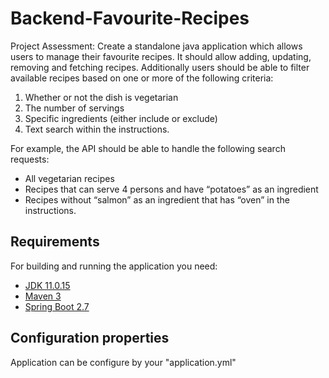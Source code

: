 # Backend-Favourite-Recipes

Project Assessment:
Create a standalone java application which allows users to manage their favourite recipes. It should allow adding, updating, removing and fetching recipes. Additionally users should be able to filter available recipes based on one or more of the following criteria:
1. Whether or not the dish is vegetarian
2. The number of servings
3. Specific ingredients (either include or exclude)
4. Text search within the instructions.


For example, the API should be able to handle the following search requests:

-  All vegetarian recipes  
-  Recipes that can serve 4 persons and have “potatoes” as an ingredient
-  Recipes without “salmon” as an ingredient that has “oven” in the instructions.



## Requirements

For building and running the application you need:

- [JDK 11.0.15](https://www.oracle.com/nl/java/technologies/javase/jdk11-archive-downloads.html)
- [Maven 3](https://maven.apache.org)
- [Spring Boot 2.7](https://spring.io/projects/spring-boot#support)

## Configuration properties
Application can be configure by your "application.yml" 


## 
